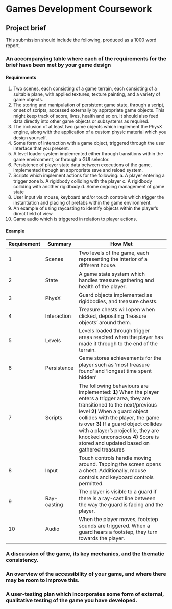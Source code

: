 # Games Development Coursework

## Project brief

This submission should include the following, produced as a 1000 word report.

### An accompanying table where each of the requirements for the brief have been met by your game design

#### Requirements

1. Two scenes, each consisting of a game terrain, each consisting of a suitable plane, with applied textures, texture painting, and a variety of game objects.
2.	The storing and manipulation of persistent game state, through a script, or set of scripts, accessed externally by appropriate game objects.  This might keep track of score, lives, health and so on.  It should also feed data directly into other game objects or subsystems as required.
3.	The inclusion of at least two game objects which implement the PhysX engine, along with the application of a custom physic material which you design yourself.
4.	Some form of interaction with a game object, triggered through the user interface that you present.
5.	A level loader system implemented either through transitions within the game environment, or through a GUI selector.
6.	Persistence of player state data between executions of the game, implemented through an appropriate save and reload system.
7.	Scripts which implement actions for the following:
	a.	A player entering a trigger zone
	b.	A rigidbody colliding with the player
	c.	A rigidbody colliding with another rigidbody
	d.	Some ongoing management of game state
8.	User input via mouse, keyboard and/or touch controls which trigger the instantiation and placing of prefabs within the game environment.
9.	An example of using raycasting to identify objects within the player’s direct field of view.
10.	Game audio which is triggered in relation to player actions.

#### Example

| Requirement | Summary | How Met |
| -- | -- | -- |
|1|Scenes|Two levels of the game, each representing the interior of a different house.|
|2|State|A game state system which handles treasure gathering and health of the player.|
|3|PhysX|Guard objects implemented as rigidbodies, and treasure chests.|
|4|Interaction|Treasure chests will open when clicked, depositing ‘treasure objects’ around them.|
|5|Levels|Levels loaded through trigger areas reached when the player has made it through to the end of the terrain.|
|6|Persistence|Game stores achievements for the player such as ‘most treasure found’ and ‘longest time spent hidden’|
|7|Scripts|The following behaviours are implemented: **1)** When the player enters a trigger area, they are transitioned to the next/previous level **2)** When a guard object collides with the player, the game is over **3)** If a guard object collides with a player’s projectile, they are knocked unconscious **4)** Score is stored and updated based on gathered treasures|
|8|Input|Touch controls handle moving around.  Tapping the screen opens a chest. Additionally, mouse controls and keyboard controls permitted.|
|9|Ray-casting|The player is visible to a guard if there is a ray-cast line between the way the guard is facing and the player.|
|10|Audio|When the player moves, footstep sounds are triggered.  When a guard hears a footstep, they turn towards the player.|

### A discussion of the game, its key mechanics, and the thematic consistency.

### An overview of the accessibility of your game, and where there may be room to improve this.

### A user-testing plan which incorporates some form of external, qualitative testing of the game you have developed. 
